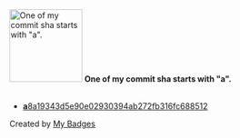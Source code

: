 <img src="https://my-badges.github.io/my-badges/a-commit.png" alt="One of my commit sha starts with &quot;a&quot;." title="One of my commit sha starts with &quot;a&quot;." width="128">
<strong>One of my commit sha starts with &quot;a&quot;.</strong>
<br><br>

- <a href="https://github.com/dai/zenn/commit/a8a19343d5e90e02930394ab272fb316fc688512"><strong>a</strong>8a19343d5e90e02930394ab272fb316fc688512</a>


Created by <a href="https://github.com/my-badges/my-badges">My Badges</a>